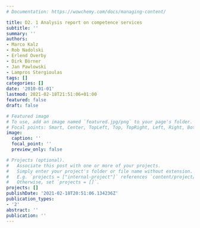 ```yaml
---
# Documentation: https://wowchemy.com/docs/managing-content/

title: D2. 1 Analysis report on competence services
subtitle: ''
summary: ''
authors:
- Marco Kalz
- Rob Nadolski
- Erlend Overby
- Dirk Börner
- Jan Pawlowski
- Lampros Stergioulas
tags: []
categories: []
date: '2010-01-01'
lastmod: 2021-02-18T21:51:06+01:00
featured: false
draft: false

# Featured image
# To use, add an image named `featured.jpg/png` to your page's folder.
# Focal points: Smart, Center, TopLeft, Top, TopRight, Left, Right, BottomLeft, Bottom, BottomRight.
image:
  caption: ''
  focal_point: ''
  preview_only: false

# Projects (optional).
#   Associate this post with one or more of your projects.
#   Simply enter your project's folder or file name without extension.
#   E.g. `projects = ["internal-project"]` references `content/project/deep-learning/index.md`.
#   Otherwise, set `projects = []`.
projects: []
publishDate: '2021-02-18T20:51:06.134236Z'
publication_types:
- '2'
abstract: ''
publication: ''
---
```

